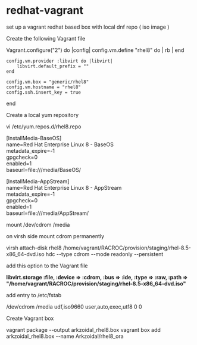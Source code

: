 # redhat-vagrant
set up a vagrant redhat based box with local dnf repo ( iso image ) 

Create the following Vagrant file

Vagrant.configure("2") do |config|
    config.vm.define "rhel8" do | rb |
    end

    config.vm.provider :libvirt do |libvirt|
        libvirt.default_prefix = ""
    end

    config.vm.box = "generic/rhel8"
    config.vm.hostname = "rhel8"
    config.ssh.insert_key = true
end

Create a local yum repository

 vi /etc/yum.repos.d/rhel8.repo     

[InstallMedia-BaseOS]                                                        
name=Red Hat Enterprise Linux 8 - BaseOS                                     
metadata_expire=-1                                                           
gpgcheck=0                                                                   
enabled=1                                                                    
baseurl=file:///media/BaseOS/                                                

[InstallMedia-AppStream]                                                     
name=Red Hat Enterprise Linux 8 - AppStream                                  
metadata_expire=-1                                                           
gpgcheck=0                                                                   
enabled=1                                                                    
baseurl=file:///media/AppStream/        

mount /dev/cdrom /media   

on virsh side mount cdrom permanently

virsh attach-disk rhel8  /home/vagrant/RACROC/provision/staging/rhel-8.5-x86_64-dvd.iso hdc --type cdrom --mode readonly --persistent

add this option to the Vagrant file

**libvirt.storage :file, :device => :cdrom, :bus => :ide, :type => :raw, :path => "/home/vagrant/RACROC/provision/staging/rhel-8.5-x86_64-dvd.iso"**

add entry to /etc/fstab

/dev/cdrom    /media   udf,iso9660 user,auto,exec,utf8   0   0

Create Vagrant box

vagrant package --output arkzoidal_rhel8.box
vagrant box add arkzoidal_rhel8.box --name Arkzoidal/rhel8_ora
